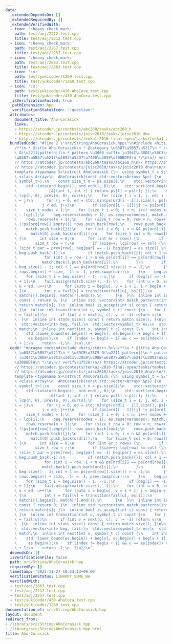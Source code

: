 ```yaml
---
data:
  _extendedDependsOn: []
  _extendedRequiredBy: []
  _extendedVerifiedWith:
  - icon: ':heavy_check_mark:'
    path: test/aoj/2212.test.cpp
    title: test/aoj/2212.test.cpp
  - icon: ':heavy_check_mark:'
    path: test/aoj/2257.test.cpp
    title: test/aoj/2257.test.cpp
  - icon: ':heavy_check_mark:'
    path: test/aoj/2863.test.cpp
    title: test/aoj/2863.test.cpp
  - icon: ':x:'
    path: test/yukicoder/1269.test.cpp
    title: test/yukicoder/1269.test.cpp
  - icon: ':x:'
    path: test/yukicoder/430.AhoCora.test.cpp
    title: test/yukicoder/430.AhoCora.test.cpp
  _isVerificationFailed: true
  _pathExtension: hpp
  _verificationStatusIcon: ':question:'
  attributes:
    document_title: Aho-Corasick
    links:
    - https://atcoder.jp/contests/abc268/tasks/abc268_h
    - https://atcoder.jp/contests/joisc2010/tasks/joisc2010_dna
    - https://atcoder.jp/contests/tenka1-2016-final-open/tasks/tenka1_2016_final_c
  bundledCode: "#line 2 \"src/String/AhoCorasick.hpp\"\n#include <bits/stdc++.h>\n\
    /**\n * @title Aho-Corasick\n * @category \u6587\u5B57\u5217\n * \u69CB\u7BC9\
    \ O(\u2211|pattern|)\n * pattern \u3068 suffix \u304C\u30DE\u30C3\u30C1\u3059\u308B\
    \u6587\u5B57\u5217\u3092\u53D7\u7406\u3059\u308BDFA\n */\n\n// verify\u7528:\n\
    // https://atcoder.jp/contests/abc268/tasks/abc268_h\n// https://atcoder.jp/contests/tenka1-2016-final-open/tasks/tenka1_2016_final_c\n\
    // https://atcoder.jp/contests/joisc2010/tasks/joisc2010_dna\n\n// BEGIN CUT HERE\n\
    template <typename S>\nstruct AhoCorasick {\n  using symbol_t = S;\n  template\
    \ <class Array>\n  AhoCorasick(const std::vector<Array> &ps) {\n    static_assert(std::is_convertible_v<decltype(ps[0][0]),\
    \ symbol_t>);\n    const size_t n = ps.size();\n    std::vector<int> ord(n), rows;\n\
    \    std::iota(ord.begin(), ord.end(), 0);\n    std::sort(ord.begin(), ord.end(),\n\
    \              [&](int l, int r) { return ps[l] < ps[r]; });\n    std::vector<size_t>\
    \ lcp(n, 0), prev(n, 0), cur(n);\n    for (size_t i = 1, j, ed; i < n; lcp[i++]\
    \ = j)\n      for (j = 0, ed = std::min(ps[ord[i - 1]].size(), ps[ord[i]].size());\n\
    \           j < ed; j++)\n        if (ps[ord[i - 1]][j] != ps[ord[i]][j]) break;\n\
    \    size_t nodes = 1;\n    for (size_t i = 0; i < n; i++) nodes += ps[ord[i]].size()\
    \ - lcp[i];\n    beg.reserve(nodes + 1), es.reserve(nodes), match.reserve(nodes);\n\
    \    rows.reserve(n + 1);\n    for (size_t row = 0; row < n; row++)\n      if\
    \ (!ps[ord[row]].empty()) rows.push_back(row);\n    rows.push_back(-1), beg.push_back(0);\n\
    \    match.push_back({});\n    for (int i = 0; i < n && ps[ord[i]].empty(); i++)\n\
    \      match[0].push_back(ord[i]);\n    for (size_t col = 0; rows[0] != -1; col++)\
    \ {\n      int size = 0;\n      for (int &r : rows) {\n        if (r == -1) break;\n\
    \        size_t row = r;\n        if (size++; lcp[row] <= col) {\n          if\
    \ (size_t par = prev[row]; beg[par] == -1) beg[par] = es.size();\n          es.push_back(ps[ord[row]][col]),\
    \ beg.push_back(-1);\n          if (match.push_back({}); col + 1 == ps[ord[row]].size())\n\
    \            for (int i = row; i < n && ps[ord[i]] == ps[ord[row]]; i++)\n   \
    \           match.back().push_back(ord[i]);\n        }\n        if (cur[row] =\
    \ beg.size() - 1; col + 1 == ps[ord[row]].size()) r = -1;\n      }\n      *std::remove(rows.begin(),\
    \ rows.begin() + size, -1) = -1, prev.swap(cur);\n    }\n    beg.push_back(es.size());\n\
    \    for (size_t i = beg.size() - 1; --i;)\n      if (beg[i] == -1) beg[i] = beg[i\
    \ + 1];\n    fail.assign(match.size(), -1);\n    for (int u = 0, ed = match.size();\
    \ u < ed; u++)\n      for (auto i = beg[u], v = i + 1; i < beg[u + 1]; i++, v++)\
    \ {\n        int r = fail[v] = transition(fail[u], es[i]);\n        match[v].insert(match[v].end(),\
    \ match[r].begin(), match[r].end());\n      }\n  }\n  inline int initial_state()\
    \ const { return 0; }\n  inline std::vector<int> match_patterns(int s) const {\
    \ return match[s]; }\n  inline bool is_accept(int s) const { return !match[s].empty();\
    \ }\n  inline int transition(int u, symbol_t c) const {\n    for (; u >= 0; u\
    \ = fail[u])\n      if (int v = next(u, c); v != -1) return v;\n    return 0;\n\
    \  }\n  inline int state_size() const { return match.size(); }\n\n private:\n\
    \  std::vector<int> beg, fail;\n  std::vector<symbol_t> es;\n  std::vector<std::vector<int>>\
    \ match;\n  inline int next(int s, symbol_t c) const {\n    int index =\n    \
    \    std::lower_bound(es.begin() + beg[s], es.begin() + beg[s + 1], c) -\n   \
    \     es.begin();\n    if (index != beg[s + 1] && c == es[index]) return index\
    \ + 1;\n    return -1;\n  }\n};\n"
  code: "#pragma once\n#include <bits/stdc++.h>\n/**\n * @title Aho-Corasick\n * @category\
    \ \u6587\u5B57\u5217\n * \u69CB\u7BC9 O(\u2211|pattern|)\n * pattern \u3068 suffix\
    \ \u304C\u30DE\u30C3\u30C1\u3059\u308B\u6587\u5B57\u5217\u3092\u53D7\u7406\u3059\
    \u308BDFA\n */\n\n// verify\u7528:\n// https://atcoder.jp/contests/abc268/tasks/abc268_h\n\
    // https://atcoder.jp/contests/tenka1-2016-final-open/tasks/tenka1_2016_final_c\n\
    // https://atcoder.jp/contests/joisc2010/tasks/joisc2010_dna\n\n// BEGIN CUT HERE\n\
    template <typename S>\nstruct AhoCorasick {\n  using symbol_t = S;\n  template\
    \ <class Array>\n  AhoCorasick(const std::vector<Array> &ps) {\n    static_assert(std::is_convertible_v<decltype(ps[0][0]),\
    \ symbol_t>);\n    const size_t n = ps.size();\n    std::vector<int> ord(n), rows;\n\
    \    std::iota(ord.begin(), ord.end(), 0);\n    std::sort(ord.begin(), ord.end(),\n\
    \              [&](int l, int r) { return ps[l] < ps[r]; });\n    std::vector<size_t>\
    \ lcp(n, 0), prev(n, 0), cur(n);\n    for (size_t i = 1, j, ed; i < n; lcp[i++]\
    \ = j)\n      for (j = 0, ed = std::min(ps[ord[i - 1]].size(), ps[ord[i]].size());\n\
    \           j < ed; j++)\n        if (ps[ord[i - 1]][j] != ps[ord[i]][j]) break;\n\
    \    size_t nodes = 1;\n    for (size_t i = 0; i < n; i++) nodes += ps[ord[i]].size()\
    \ - lcp[i];\n    beg.reserve(nodes + 1), es.reserve(nodes), match.reserve(nodes);\n\
    \    rows.reserve(n + 1);\n    for (size_t row = 0; row < n; row++)\n      if\
    \ (!ps[ord[row]].empty()) rows.push_back(row);\n    rows.push_back(-1), beg.push_back(0);\n\
    \    match.push_back({});\n    for (int i = 0; i < n && ps[ord[i]].empty(); i++)\n\
    \      match[0].push_back(ord[i]);\n    for (size_t col = 0; rows[0] != -1; col++)\
    \ {\n      int size = 0;\n      for (int &r : rows) {\n        if (r == -1) break;\n\
    \        size_t row = r;\n        if (size++; lcp[row] <= col) {\n          if\
    \ (size_t par = prev[row]; beg[par] == -1) beg[par] = es.size();\n          es.push_back(ps[ord[row]][col]),\
    \ beg.push_back(-1);\n          if (match.push_back({}); col + 1 == ps[ord[row]].size())\n\
    \            for (int i = row; i < n && ps[ord[i]] == ps[ord[row]]; i++)\n   \
    \           match.back().push_back(ord[i]);\n        }\n        if (cur[row] =\
    \ beg.size() - 1; col + 1 == ps[ord[row]].size()) r = -1;\n      }\n      *std::remove(rows.begin(),\
    \ rows.begin() + size, -1) = -1, prev.swap(cur);\n    }\n    beg.push_back(es.size());\n\
    \    for (size_t i = beg.size() - 1; --i;)\n      if (beg[i] == -1) beg[i] = beg[i\
    \ + 1];\n    fail.assign(match.size(), -1);\n    for (int u = 0, ed = match.size();\
    \ u < ed; u++)\n      for (auto i = beg[u], v = i + 1; i < beg[u + 1]; i++, v++)\
    \ {\n        int r = fail[v] = transition(fail[u], es[i]);\n        match[v].insert(match[v].end(),\
    \ match[r].begin(), match[r].end());\n      }\n  }\n  inline int initial_state()\
    \ const { return 0; }\n  inline std::vector<int> match_patterns(int s) const {\
    \ return match[s]; }\n  inline bool is_accept(int s) const { return !match[s].empty();\
    \ }\n  inline int transition(int u, symbol_t c) const {\n    for (; u >= 0; u\
    \ = fail[u])\n      if (int v = next(u, c); v != -1) return v;\n    return 0;\n\
    \  }\n  inline int state_size() const { return match.size(); }\n\n private:\n\
    \  std::vector<int> beg, fail;\n  std::vector<symbol_t> es;\n  std::vector<std::vector<int>>\
    \ match;\n  inline int next(int s, symbol_t c) const {\n    int index =\n    \
    \    std::lower_bound(es.begin() + beg[s], es.begin() + beg[s + 1], c) -\n   \
    \     es.begin();\n    if (index != beg[s + 1] && c == es[index]) return index\
    \ + 1;\n    return -1;\n  }\n};\n"
  dependsOn: []
  isVerificationFile: false
  path: src/String/AhoCorasick.hpp
  requiredBy: []
  timestamp: '2022-11-27 18:23:13+09:00'
  verificationStatus: LIBRARY_SOME_WA
  verifiedWith:
  - test/aoj/2863.test.cpp
  - test/aoj/2212.test.cpp
  - test/aoj/2257.test.cpp
  - test/yukicoder/430.AhoCora.test.cpp
  - test/yukicoder/1269.test.cpp
documentation_of: src/String/AhoCorasick.hpp
layout: document
redirect_from:
- /library/src/String/AhoCorasick.hpp
- /library/src/String/AhoCorasick.hpp.html
title: Aho-Corasick
---
```


